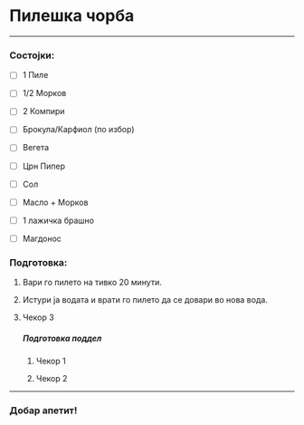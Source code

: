# Пилешка чорба

---

### Состојки:

- [ ] 1 Пиле

- [ ] 1/2 Морков 

- [ ] 2 Компири

- [ ] Брокула/Карфиол (по избор)

- [ ] Вегета

- [ ] Црн Пипер

- [ ] Сол

- [ ] Масло + Морков

- [ ] 1 лажичка брашно

- [ ] Магдонос

### Подготовка:

1. Вари го пилето на тивко 20 минути.

2. Истури ја водата и врати го пилето да се довари во нова вода.

3. Чекор 3
   
   ##### Подготовка поддел
   
   1. Чекор 1
   
   2. Чекор 2

---

### Добар апетит!

